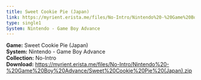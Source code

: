 ```yaml
---
title: Sweet Cookie Pie (Japan)
link: https://myrient.erista.me/files/No-Intro/Nintendo%20-%20Game%20Boy%20Advance/Sweet%20Cookie%20Pie%20(Japan).zip
type: single1
System: Nintendo - Game Boy Advance
---
```

<b>Game:</b> Sweet Cookie Pie (Japan)<br>
<b>System:</b> Nintendo - Game Boy Advance<br>
<b>Collection:</b> No-Intro<br>
<b>Download:</b> https://myrient.erista.me/files/No-Intro/Nintendo%20-%20Game%20Boy%20Advance/Sweet%20Cookie%20Pie%20(Japan).zip